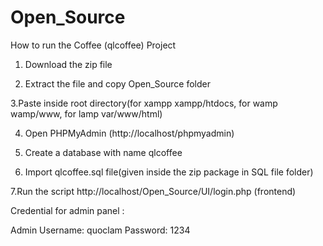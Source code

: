 # Open_Source
How to run the Coffee (qlcoffee) Project

1. Download the zip file

2. Extract the file and copy Open_Source folder

3.Paste inside root directory(for xampp xampp/htdocs, for wamp wamp/www, for lamp var/www/html)

4. Open PHPMyAdmin (http://localhost/phpmyadmin)

5. Create a database with name qlcoffee

6. Import qlcoffee.sql file(given inside the zip package in SQL file folder)

7.Run the script http://localhost/Open_Source/UI/login.php   (frontend)

Credential for admin panel :

Admin
Username: quoclam
Password: 1234

